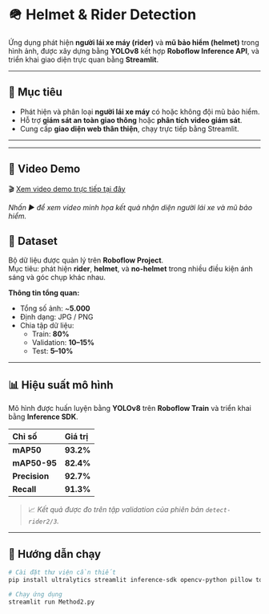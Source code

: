 # 🪖 Helmet & Rider Detection

Ứng dụng phát hiện **người lái xe máy (rider)** và **mũ bảo hiểm (helmet)** trong hình ảnh, được xây dựng bằng **YOLOv8** kết hợp **Roboflow Inference API**, và triển khai giao diện trực quan bằng **Streamlit**.

---

## 🎯 Mục tiêu

- Phát hiện và phân loại **người lái xe máy** có hoặc không đội mũ bảo hiểm.  
- Hỗ trợ **giám sát an toàn giao thông** hoặc **phân tích video giám sát**.  
- Cung cấp **giao diện web thân thiện**, chạy trực tiếp bằng Streamlit.
---
---
## 🎥 Video Demo
🎬 [Xem video demo trực tiếp tại đây](https://github.com/TSon11/VoThaiSon_HelmetDetection/blob/main/assets/demo.mp4)


*Nhấn ▶ để xem video minh họa kết quả nhận diện người lái xe và mũ bảo hiểm.*

## 🧾 Dataset

Bộ dữ liệu được quản lý trên **Roboflow Project**.  
Mục tiêu: phát hiện **rider**, **helmet**, và **no-helmet** trong nhiều điều kiện ánh sáng và góc chụp khác nhau.

**Thông tin tổng quan:**
- Tổng số ảnh: ~**5.000**  
- Định dạng: JPG / PNG  
- Chia tập dữ liệu:  
  - Train: **80%**  
  - Validation: **10–15%**  
  - Test: **5–10%**

---

## 📊 Hiệu suất mô hình

Mô hình được huấn luyện bằng **YOLOv8** trên **Roboflow Train** và triển khai bằng **Inference SDK**.

| Chỉ số | Giá trị |
|:-------|:--------|
| **mAP50** | **93.2%** |
| **mAP50-95** | **82.4%** |
| **Precision** | **92.7%** |
| **Recall** | **91.3%** |

> 📈 *Kết quả được đo trên tập validation của phiên bản `detect-rider2/3`.*

---

## 🚀 Hướng dẫn chạy

```bash
# Cài đặt thư viện cần thiết
pip install ultralytics streamlit inference-sdk opencv-python pillow torch torchvision

# Chạy ứng dụng
streamlit run Method2.py
